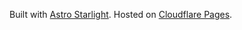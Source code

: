 Built with [Astro Starlight]. Hosted on [Cloudflare Pages].

[Astro Starlight]: https://starlight.astro.build
[Cloudflare Pages]: https://pages.cloudflare.com

